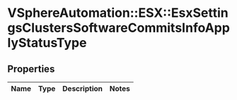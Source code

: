 # VSphereAutomation::ESX::EsxSettingsClustersSoftwareCommitsInfoApplyStatusType

## Properties
Name | Type | Description | Notes
------------ | ------------- | ------------- | -------------



